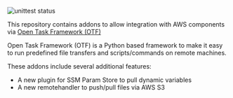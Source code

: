 
![unittest status](https://github.com/adammcdonagh/otf-addons-aws/actions/workflows/unittest.yml/badge.svg?event=push)

This repository contains addons to allow integration with AWS components via [Open Task Framework (OTF)](https://github.com/adammcdonagh/open-task-framework)

Open Task Framework (OTF) is a Python based framework to make it easy to run predefined file transfers and scripts/commands on remote machines.

These addons include several additional features:
  * A new plugin for SSM Param Store to pull dynamic variables
  * A new remotehandler to push/pull files via AWS S3